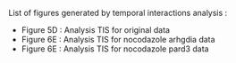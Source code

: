 List of figures generated by temporal interactions analysis : 

- Figure 5D : Analysis TIS for original data
- Figure 6E : Analysis TIS for nocodazole arhgdia data
- Figure 6E : Analysis TIS for nocodazole pard3 data
